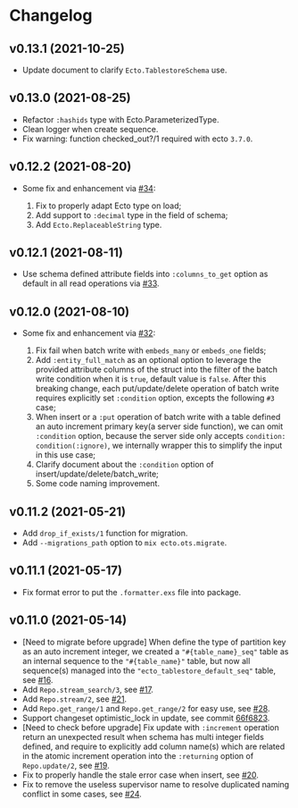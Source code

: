 # Changelog

## v0.13.1 (2021-10-25)

* Update document to clarify `Ecto.TablestoreSchema` use.

## v0.13.0 (2021-08-25)

* Refactor `:hashids` type with Ecto.ParameterizedType.
* Clean logger when create sequence.
* Fix warning: function checked_out?/1 required with ecto `3.7.0`.

## v0.12.2 (2021-08-20)

* Some fix and enhancement via [#34](https://github.com/edragonconnect/ecto_tablestore/pull/34):

  1. Fix to properly adapt Ecto type on load;
  2. Add support to `:decimal` type in the field of schema;
  3. Add `Ecto.ReplaceableString` type.

## v0.12.1 (2021-08-11)

* Use schema defined attribute fields into `:columns_to_get` option as default
  in all read operations via [#33](https://github.com/edragonconnect/ecto_tablestore/pull/33).

## v0.12.0 (2021-08-10)

* Some fix and enhancement via [#32](https://github.com/edragonconnect/ecto_tablestore/pull/32):

  1. Fix fail when batch write with `embeds_many` or `embeds_one` fields;
  2. Add `:entity_full_match` as an optional option to leverage the provided attribute columns of the struct into the filter of the batch write
     condition when it is `true`, default value is `false`. After this breaking change, each put/update/delete operation of batch write requires
     explicitly set `:condition` option, excepts the following `#3` case;
  3. When insert or a `:put` operation of batch write with a table defined an auto increment primary key(a server side function), we can omit
     `:condition` option, because the server side only accepts `condition: condition(:ignore)`, we internally wrapper this to simplify the
     input in this use case;
  4. Clarify document about the `:condition` option of insert/update/delete/batch_write;
  5. Some code naming improvement.

## v0.11.2 (2021-05-21)

* Add `drop_if_exists/1` function for migration.
* Add `--migrations_path` option to `mix ecto.ots.migrate`.

## v0.11.1 (2021-05-17)

* Fix format error to put the `.formatter.exs` file into package.

## v0.11.0 (2021-05-14)

* [Need to migrate before upgrade] When define the type of partition key as an auto increment integer, we
  created a `"#{table_name}_seq"` table as an internal sequence to the `"#{table_name}"` table,
  but now all sequence(s) managed into the `"ecto_tablestore_default_seq"` table, see
  [#16](https://github.com/edragonconnect/ecto_tablestore/pull/16).
* Add `Repo.stream_search/3`, see [#17](https://github.com/edragonconnect/ecto_tablestore/pull/16).
* Add `Repo.stream/2`, see [#21](https://github.com/edragonconnect/ecto_tablestore/pull/21).
* Add `Repo.get_range/1` and `Repo.get_range/2` for easy use, see
  [#28](https://github.com/edragonconnect/ecto_tablestore/pull/28).
* Support changeset optimistic_lock in update, see commit
  [66f6823](https://github.com/edragonconnect/ecto_tablestore/commit/66f6823704f14940e97f8195e63ad2c29b77ecea).
* [Need to check before upgrade] Fix update with `:increment` operation return an unexpected result when
  schema has multi integer fields defined, and require to explicitly add column name(s) which are related in the atomic increment
  operation into the `:returning` option of `Repo.update/2`,
  see [#19](https://github.com/edragonconnect/ecto_tablestore/pull/19).
* Fix to properly handle the stale error case when insert,
  see [#20](https://github.com/edragonconnect/ecto_tablestore/pull/20).
* Fix to remove the useless supervisor name to resolve duplicated naming conflict in some cases,
  see [#24](https://github.com/edragonconnect/ecto_tablestore/pull/24).
